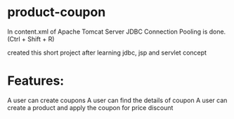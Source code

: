 # product-coupon

In content.xml of Apache Tomcat Server JDBC Connection Pooling is done. (Ctrl + Shift + R)

created this short project after learning jdbc, jsp and servlet concept

# Features:

A user can create coupons
A user can find the details of coupon
A user can create a product and apply the coupon for price discount
